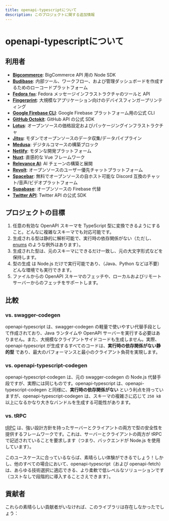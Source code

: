 ```yaml
---
title: openapi-typescriptについて
description: このプロジェクトに関する追加情報
---
```


<script setup>
  import { VPTeamMembers } from 'vitepress/theme';
  import contributors from '../data/contributors.json';
</script>

# openapi-typescriptについて

## 利用者

- [**Bigcommerce**](https://github.com/bigcommerce/bigcommerce-api-node): BigCommerce API 用の Node SDK
- [**Budibase**](https://github.com/Budibase/budibase): 内部ツール、ワークフロー、および管理ダッシュボードを作成するためのローコードプラットフォーム
- [**Fedora `fmn`**](https://github.com/fedora-infra/fmn): Fedora メッセージインフラストラクチャのツールと API
- [**Fingerprint**](https://github.com/fingerprintjs/fingerprintjs-pro-server-api-node-sdk): 大規模なアプリケーション向けのデバイスフィンガープリンティング
- [**Google Firebase CLI**](https://github.com/firebase/firebase-tools): Google Firebase プラットフォーム用の公式 CLI
- [**GitHub Octokit**](https://github.com/octokit): GitHub API の公式 SDK
- [**Lotus**](https://github.com/uselotus/lotus): オープンソースの価格設定およびパッケージングインフラストラクチャ
- [**Jitsu**](https://github.com/jitsucom/jitsu): モダンでオープンソースのデータ収集/データパイプライン
- [**Medusa**](https://github.com/medusajs/medusa): デジタルコマースの構築ブロック
- [**Netlify**](https://netlify.com): モダンな開発プラットフォーム
- [**Nuxt**](https://github.com/unjs/nitro): 直感的な Vue フレームワーク
- [**Relevance AI**](https://github.com/RelevanceAI/relevance-js-sdk): AI チェーンの構築と展開
- [**Revolt**](https://github.com/revoltchat/api): オープンソースのユーザー優先チャットプラットフォーム
- [**Spacebar**](https://github.com/spacebarchat): 無料でオープンソースの自ホスト可能な Discord 互換のチャット/音声/ビデオプラットフォーム
- [**Supabase**](https://github.com/supabase/supabase): オープンソースの Firebase 代替
- [**Twitter API**](https://github.com/twitterdev/twitter-api-typescript-sdk): Twitter API の公式 SDK

## プロジェクトの目標

1. 任意の有効な OpenAPI スキーマを TypeScript 型に変換できるようにすること。どんなに複雑なスキーマでも対応可能です。
2. 生成される型は静的に解析可能で、実行時の依存関係がない（ただし、[enums](https://www.typescriptlang.org/docs/handbook/enums.html) のような例外はあります）。
3. 生成された型は、元のスキーマにできるだけ一致し、元の大文字形式などを保持します。
4. 型の生成 は Node.js だけで実行可能であり、（Java、Python などは不要）どんな環境でも実行できます。
5. ファイルからの OpenAPI スキーマのフェッチや、ローカルおよびリモートサーバーからのフェッチをサポートします。

## 比較

### vs. swagger-codegen

openapi-typescript は、swagger-codegen の軽量で使いやすい代替手段として作成されており、Java ランタイムや OpenAPI サーバーを実行する必要はありません。また、大規模なクライアントサイドコードも生成しません。実際、openapi-typescript が生成するすべてのコードは、**実行時の依存関係がない静的型** であり、最大のパフォーマンスと最小のクライアント負荷を実現します。

### vs. openapi-typescript-codegen

openapi-typescript-codegen は、元の swagger-codegen の Node.js 代替手段ですが、実際には同じものです。openapi-typescript は、openapi-typescript-codegen と同様に、**実行時の依存関係がない** という利点を持っていますが、openapi-typescript-codegen は、スキーマの複雑さに応じて `250 kB` 以上になるかなり大きなバンドルを生成する可能性があります。

### vs. tRPC

[tRPC](https://trpc.io/) は、強い設計方針を持ったサーバーとクライアントの両方で型の安全性を提供するフレームワークです。これは、サーバーとクライアントの両方が tRPC で記述されていることを要求します（つまり、バックエンドが Node.js を使用しています）。

このユースケースに合っているならば、素晴らしい体験ができるでしょう！しかし、他のすべての場合において、openapi-typescript（および openapi-fetch）は、あらゆる技術選択に適応できる、より柔軟で低レベルなソリューションです（コストなしで段階的に導入することさえできます）。

## 貢献者

これらの素晴らしい貢献者がいなければ、このライブラリは存在しなかったでしょう：

<VPTeamMembers size="small" :members="contributors['openapi-typescript']" />
